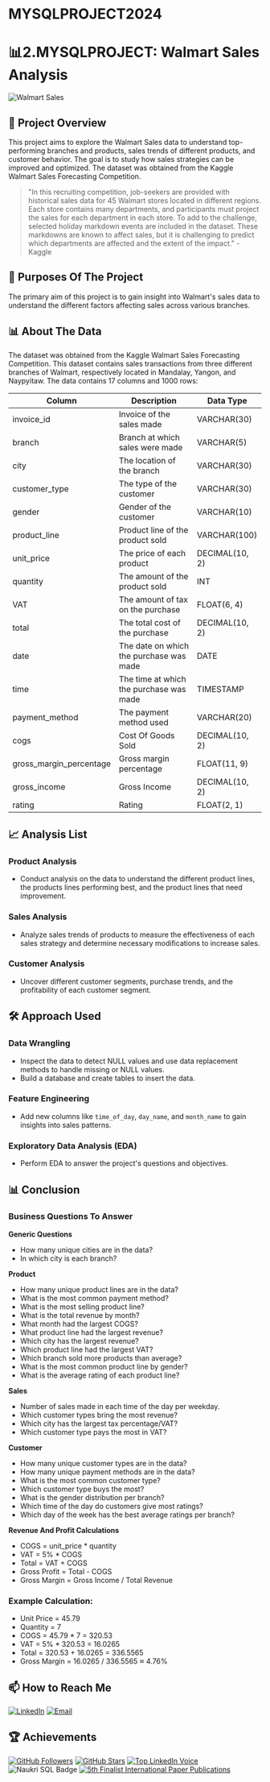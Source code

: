 # MYSQLPROJECT2024
# 📊2.MYSQLPROJECT: Walmart Sales Analysis

![Walmart Sales](https://github.com/ParimalA24-DS/ParimalA24-DS/blob/main/DSPROFILEIMAGES/banner.png)

## 🛒 Project Overview

This project aims to explore the Walmart Sales data to understand top-performing branches and products, sales trends of different products, and customer behavior. The goal is to study how sales strategies can be improved and optimized. The dataset was obtained from the Kaggle Walmart Sales Forecasting Competition.

> "In this recruiting competition, job-seekers are provided with historical sales data for 45 Walmart stores located in different regions. Each store contains many departments, and participants must project the sales for each department in each store. To add to the challenge, selected holiday markdown events are included in the dataset. These markdowns are known to affect sales, but it is challenging to predict which departments are affected and the extent of the impact." - Kaggle

## 🎯 Purposes Of The Project

The primary aim of this project is to gain insight into Walmart's sales data to understand the different factors affecting sales across various branches.

## 📊 About The Data

The dataset was obtained from the Kaggle Walmart Sales Forecasting Competition. This dataset contains sales transactions from three different branches of Walmart, respectively located in Mandalay, Yangon, and Naypyitaw. The data contains 17 columns and 1000 rows:

| Column                   | Description                         | Data Type       |
|--------------------------|-------------------------------------|-----------------|
| invoice_id               | Invoice of the sales made           | VARCHAR(30)     |
| branch                   | Branch at which sales were made     | VARCHAR(5)      |
| city                     | The location of the branch          | VARCHAR(30)     |
| customer_type            | The type of the customer            | VARCHAR(30)     |
| gender                   | Gender of the customer              | VARCHAR(10)     |
| product_line             | Product line of the product sold    | VARCHAR(100)    |
| unit_price               | The price of each product           | DECIMAL(10, 2)  |
| quantity                 | The amount of the product sold      | INT             |
| VAT                      | The amount of tax on the purchase   | FLOAT(6, 4)     |
| total                    | The total cost of the purchase      | DECIMAL(10, 2)  |
| date                     | The date on which the purchase was made | DATE       |
| time                     | The time at which the purchase was made | TIMESTAMP |
| payment_method           | The payment method used             | VARCHAR(20)     |
| cogs                     | Cost Of Goods Sold                  | DECIMAL(10, 2)  |
| gross_margin_percentage  | Gross margin percentage             | FLOAT(11, 9)    |
| gross_income             | Gross Income                        | DECIMAL(10, 2)  |
| rating                   | Rating                              | FLOAT(2, 1)     |

## 📈 Analysis List

### Product Analysis
- Conduct analysis on the data to understand the different product lines, the products lines performing best, and the product lines that need improvement.

### Sales Analysis
- Analyze sales trends of products to measure the effectiveness of each sales strategy and determine necessary modifications to increase sales.

### Customer Analysis
- Uncover different customer segments, purchase trends, and the profitability of each customer segment.

## 🛠️ Approach Used

### Data Wrangling
- Inspect the data to detect NULL values and use data replacement methods to handle missing or NULL values.
- Build a database and create tables to insert the data.

### Feature Engineering
- Add new columns like `time_of_day`, `day_name`, and `month_name` to gain insights into sales patterns.

### Exploratory Data Analysis (EDA)
- Perform EDA to answer the project's questions and objectives.

## 📊 Conclusion

### Business Questions To Answer

**Generic Questions**
- How many unique cities are in the data?
- In which city is each branch?

**Product**
- How many unique product lines are in the data?
- What is the most common payment method?
- What is the most selling product line?
- What is the total revenue by month?
- What month had the largest COGS?
- What product line had the largest revenue?
- Which city has the largest revenue?
- Which product line had the largest VAT?
- Which branch sold more products than average?
- What is the most common product line by gender?
- What is the average rating of each product line?

**Sales**
- Number of sales made in each time of the day per weekday.
- Which customer types bring the most revenue?
- Which city has the largest tax percentage/VAT?
- Which customer type pays the most in VAT?

**Customer**
- How many unique customer types are in the data?
- How many unique payment methods are in the data?
- What is the most common customer type?
- Which customer type buys the most?
- What is the gender distribution per branch?
- Which time of the day do customers give most ratings?
- Which day of the week has the best average ratings per branch?

**Revenue And Profit Calculations**
- COGS = unit_price * quantity
- VAT = 5% * COGS
- Total = VAT + COGS
- Gross Profit = Total - COGS
- Gross Margin = Gross Income / Total Revenue

### Example Calculation:
- Unit Price = 45.79
- Quantity = 7
- COGS = 45.79 * 7 = 320.53
- VAT = 5% * 320.53 = 16.0265
- Total = 320.53 + 16.0265 = 336.5565
- Gross Margin = 16.0265 / 336.5565 ≈ 4.76%

## 📫 How to Reach Me

[![LinkedIn](https://img.shields.io/badge/LinkedIn-0077B5?style=for-the-badge&logo=linkedin&logoColor=white)](https://www.linkedin.com/in/parimalautade)
[![Email](https://img.shields.io/badge/Email-D14836?style=for-the-badge&logo=gmail&logoColor=white)](mailto:parimalautade24@gmail.com)


## 🏆 Achievements

[![GitHub Followers](https://img.shields.io/github/followers/ParimalA24-DS?label=Followers&style=social)](https://github.com/ParimalA24-DS?tab=followers)
[![GitHub Stars](https://img.shields.io/github/stars/ParimalA24-DS?label=Stars&style=social)](https://github.com/ParimalA24-DS?tab=repositories)
[![Top LinkedIn Voice](https://img.shields.io/badge/Top_LinkedIn_Voice_2x-blue?style=flat&logo=linkedin)](https://www.linkedin.com/in/parimalautade)
![Naukri SQL Badge](https://img.shields.io/badge/Naukri_SQL_Badge-blue?style=flat&logo=naukri)
[![5th Finalist International Paper Publications](https://img.shields.io/badge/5th_Finalist_International_Paper_Publications-green?style=flat)](https://github.com/ParimalA24-DS/ParimalA24-DS/blob/main/DSPROFILEIMAGES/my%20achievememnt%20in%202012%20final%20paper.PNG)


